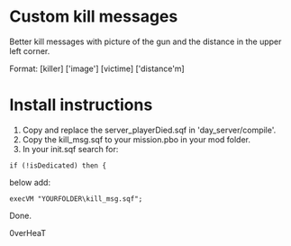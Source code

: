Custom kill messages
====================
Better kill messages with picture of the gun and the distance in the upper left corner.

Format: [killer] ['image'] [victime] ['distance'm] 

Install instructions
====================
1. Copy and replace the server_playerDied.sqf in 'day_server/compile'.
2. Copy the kill_msg.sqf to your mission.pbo in your mod folder.
3. In your init.sqf search for:
```
if (!isDedicated) then {
```
  below add:
```
execVM "YOURFOLDER\kill_msg.sqf";
```

Done.

0verHeaT 
